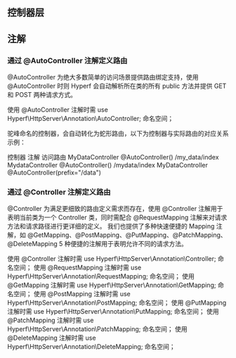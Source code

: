 ## 控制器层


## 注解
### 通过 @AutoController 注解定义路由
@AutoController 为绝大多数简单的访问场景提供路由绑定支持，使用 @AutoController 时则 Hyperf 会自动解析所在类的所有 public 方法并提供 GET 和 POST 两种请求方式。

使用 @AutoController 注解时需 use Hyperf\HttpServer\Annotation\AutoController; 命名空间；

驼峰命名的控制器，会自动转化为蛇形路由，以下为控制器与实际路由的对应关系示例：

控制器	注解	访问路由
MyDataController	@AutoController()	/my_data/index
MydataController	@AutoController()	/mydata/index
MyDataController	@AutoController(prefix="/data")

### 通过 @Controller 注解定义路由
@Controller 为满足更细致的路由定义需求而存在，使用 @Controller 注解用于表明当前类为一个 Controller 类，同时需配合 @RequestMapping 注解来对请求方法和请求路径进行更详细的定义。
我们也提供了多种快速便捷的 Mapping 注解，如 @GetMapping、@PostMapping、@PutMapping、@PatchMapping、@DeleteMapping 5 种便捷的注解用于表明允许不同的请求方法。

使用 @Controller 注解时需 use Hyperf\HttpServer\Annotation\Controller; 命名空间；
使用 @RequestMapping 注解时需 use Hyperf\HttpServer\Annotation\RequestMapping; 命名空间；
使用 @GetMapping 注解时需 use Hyperf\HttpServer\Annotation\GetMapping; 命名空间；
使用 @PostMapping 注解时需 use Hyperf\HttpServer\Annotation\PostMapping; 命名空间；
使用 @PutMapping 注解时需 use Hyperf\HttpServer\Annotation\PutMapping; 命名空间；
使用 @PatchMapping 注解时需 use Hyperf\HttpServer\Annotation\PatchMapping; 命名空间；
使用 @DeleteMapping 注解时需 use Hyperf\HttpServer\Annotation\DeleteMapping; 命名空间；